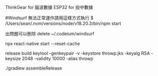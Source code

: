 ThinkGear for 腦波數據
ESP32 for 投中數據

#Windsurf 無法正常運作請用這樣方式執行
$ /Users/sean/.nvm/versions/node/v18.20.3/bin/npm start

出問題可以刪除 delete
~/.codeium/windsurf

npx react-native start --reset-cache


release build
keytool -genkeypair -v -keystore throwp.jks -keyalg RSA -keysize 2048 -validity 10000 -alias throwp

./gradlew assembleRelease